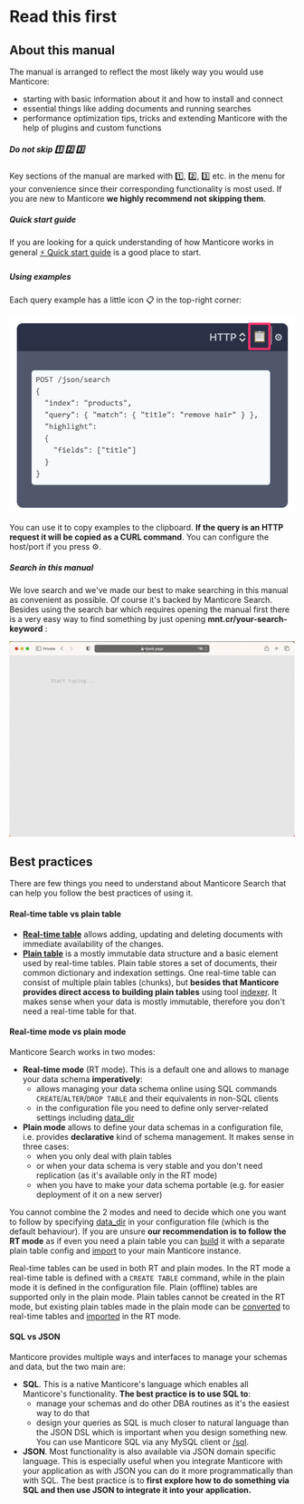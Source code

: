 # Read this first

## About this manual

The manual is arranged to reflect the most likely way you would use Manticore:

* starting with basic information about it and how to install and connect
* essential things like adding documents and running searches
* performance optimization tips, tricks and extending Manticore with the help of plugins and custom functions

##### Do not skip 1️⃣ 2️⃣ 3️⃣
Key sections of the manual are marked with 1️⃣, 2️⃣, 3️⃣ etc. in the menu for your convenience since their corresponding functionality is most used. If you are new to Manticore **we highly recommend not skipping them**.

##### Quick start guide
If you are looking for a quick understanding of how Manticore works in general [⚡ Quick start guide](Quick_start_guide.md) is a good place to start.

##### Using examples
Each query example has a little icon 📋 in the top-right corner:

![Copy example](copy_example.png)

You can use it to copy examples to the clipboard. **If the query is an HTTP request it will be copied as a CURL command**. You can configure the host/port if you press ⚙️.

##### Search in this manual

We love search and we've made our best to make searching in this manual as convenient as possible. Of course it's backed by Manticore Search. Besides using the search bar which requires opening the manual first there is a very easy way to find something by just opening **mnt.cr/your-search-keyword** :

![mnt.cr quick manual search](mnt.cr.gif)

## Best practices
There are few things you need to understand about Manticore Search that can help you follow the best practices of using it.

#### Real-time table vs plain table
* **[Real-time table](Creating_a_table/Local_tables/Real-time_table.md)** allows adding, updating and deleting documents with immediate availability of the changes.
* **[Plain table](Creating_a_table/Local_tables/Plain_table.md)** is a mostly immutable data structure and a basic element used by real-time tables. Plain table stores a set of documents, their common dictionary and indexation settings. One real-time table can consist of multiple plain tables (chunks), but **besides that Manticore provides direct access to building plain tables** using tool [indexer](Data_creation_and_modification/Adding_data_from_external_storages/Plain_tables_creation.md#Indexer-tool). It makes sense when your data is mostly immutable, therefore you don't need a real-time table for that.

#### Real-time mode vs plain mode
Manticore Search works in two modes:
* **Real-time mode** (RT mode). This is a default one and allows to manage your data schema **imperatively**:
  * allows managing your data schema online using SQL commands `CREATE`/`ALTER`/`DROP TABLE` and their equivalents in non-SQL clients
  * in the configuration file you need to define only server-related settings including [data_dir](Server_settings/Searchd.md#data_dir)
* **Plain mode** allows to define your data schemas in a configuration file, i.e. provides **declarative** kind of schema management. It makes sense in three cases:
  * when you only deal with plain tables
  * or when your data schema is very stable and you don't need replication (as it's available only in the RT mode)
  * when you have to make your data schema portable (e.g. for easier deployment of it on a new server)

You cannot combine the 2 modes and need to decide which one you want to follow by specifying [data_dir](Server_settings/Searchd.md#data_dir) in your configuration file (which is the default behaviour). If you are unsure **our recommendation is to follow the RT mode** as if even you need a plain table you can [build](Data_creation_and_modification/Adding_data_from_external_storages/Plain_tables_creation.md) it with a separate plain table config and [import](Data_creation_and_modification/Adding_data_from_external_storages/Adding_data_to_tables/Importing_table.md) to your main Manticore instance.

Real-time tables can be used in both RT and plain modes. In the RT mode a real-time table is defined with a `CREATE TABLE` command, while in the plain mode it is defined in the configuration file. Plain (offline) tables are supported only in the plain mode. Plain tables cannot be created in the RT mode, but existing plain tables made in the plain mode can be [converted](Data_creation_and_modification/Adding_data_from_external_storages/Adding_data_to_tables/Attaching_one_table_to_another.md) to real-time tables and [imported](Data_creation_and_modification/Adding_data_from_external_storages/Adding_data_to_tables/Importing_table.md) in the RT mode.

#### SQL vs JSON
Manticore provides multiple ways and interfaces to manage your schemas and data, but the two main are:
* **SQL**. This is a native Manticore's language which enables all Manticore's functionality. **The best practice is to use SQL to**:
  * manage your schemas and do other DBA routines as it's the easiest way to do that
  * design your queries as SQL is much closer to natural language than the JSON DSL which is important when you design something new. You can use Manticore SQL via any MySQL client or [/sql](Connecting_to_the_server/MySQL_protocol.md).
* **JSON**. Most functionality is also available via JSON domain specific language. This is especially useful when you integrate Manticore with your application as with JSON you can do it more programmatically than with SQL. The best practice is to **first explore how to do something via SQL and then use JSON to integrate it into your application.**

<!-- proofread -->

